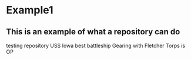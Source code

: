 # Example1
## This is an example of what a repository can do
testing repository
USS Iowa best battleship
Gearing with Fletcher Torps is OP

